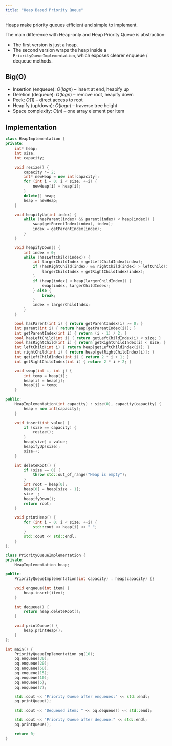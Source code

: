 ```yaml
---
title: "Heap Based Priority Queue"
---
```


Heaps make priority queues efficient and simple to implement.

The main difference with Heap-only and Heap Priority Queue is abstraction:

* The first version is just a heap.
* The second version wraps the heap inside a `PriorityQueueImplementation`, which exposes clearer enqueue / dequeue methods.

## Big(O)

* Insertion (enqueue): $O(log n)$ – insert at end, heapify up
* Deletion (dequeue): $O(log n)$ – remove root, heapify down
* Peek: $O(1)$ – direct access to root
* Heapify (up/down): $O(log n)$ – traverse tree height
* Space complexity: $O(n)$ – one array element per item

## Implementation

```cpp
class HeapImplementation {
private:
    int* heap;
    int size;
    int capacity;

    void resize() {
        capacity *= 2;
        int* newHeap = new int[capacity];
        for (int i = 0; i < size; ++i) {
            newHeap[i] = heap[i];
        }
        delete[] heap;
        heap = newHeap;
    }

    void heapifyUp(int index) {
        while (hasParent(index) && parent(index) < heap[index]) {
            swap(getParentIndex(index), index);
            index = getParentIndex(index);
        }
    }

    void heapifyDown() {
        int index = 0;
        while (hasLeftChild(index)) {
            int largerChildIndex = getLeftChildIndex(index);
            if (hasRightChild(index) && rightChild(index) > leftChild(index)) {
                largerChildIndex = getRightChildIndex(index);
            }
            if (heap[index] < heap[largerChildIndex]) {
                swap(index, largerChildIndex);
            } else {
                break;
            }
            index = largerChildIndex;
        }
    }

    bool hasParent(int i) { return getParentIndex(i) >= 0; }
    int parent(int i) { return heap[getParentIndex(i)]; }
    int getParentIndex(int i) { return (i - 1) / 2; }
    bool hasLeftChild(int i) { return getLeftChildIndex(i) < size; }
    bool hasRightChild(int i) { return getRightChildIndex(i) < size; }
    int leftChild(int i) { return heap[getLeftChildIndex(i)]; }
    int rightChild(int i) { return heap[getRightChildIndex(i)]; }
    int getLeftChildIndex(int i) { return 2 * i + 1; }
    int getRightChildIndex(int i) { return 2 * i + 2; }

    void swap(int i, int j) {
        int temp = heap[i];
        heap[i] = heap[j];
        heap[j] = temp;
    }

public:
    HeapImplementation(int capacity) : size(0), capacity(capacity) {
        heap = new int[capacity];
    }

    void insert(int value) {
        if (size == capacity) {
            resize();
        }
        heap[size] = value;
        heapifyUp(size);
        size++;
    }

    int deleteRoot() {
        if (size == 0) {
            throw std::out_of_range("Heap is empty");
        }
        int root = heap[0];
        heap[0] = heap[size - 1];
        size--;
        heapifyDown();
        return root;
    }

    void printHeap() {
        for (int i = 0; i < size; ++i) {
            std::cout << heap[i] << " ";
        }
        std::cout << std::endl;
    }
};

class PriorityQueueImplementation {
private:
    HeapImplementation heap;

public:
    PriorityQueueImplementation(int capacity) : heap(capacity) {}

    void enqueue(int item) {
        heap.insert(item);
    }

    int dequeue() {
        return heap.deleteRoot();
    }

    void printQueue() {
        heap.printHeap();
    }
};

int main() {
    PriorityQueueImplementation pq(10);
    pq.enqueue(30);
    pq.enqueue(20);
    pq.enqueue(50);
    pq.enqueue(15);
    pq.enqueue(10);
    pq.enqueue(5);
    pq.enqueue(7);

    std::cout << "Priority Queue after enqueues:" << std::endl;
    pq.printQueue();

    std::cout << "Dequeued item: " << pq.dequeue() << std::endl;

    std::cout << "Priority Queue after dequeue:" << std::endl;
    pq.printQueue();

    return 0;
}
```